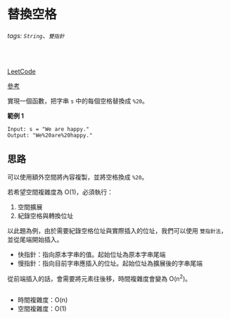 # 替換空格

###### tags: `String`、`雙指針`
<br>

[LeetCode](https://leetcode.cn/problems/ti-huan-kong-ge-lcof/)

[參考](https://github.com/youngyangyang04/leetcode-master/blob/master/problems/%E5%89%91%E6%8C%87Offer05.%E6%9B%BF%E6%8D%A2%E7%A9%BA%E6%A0%BC.md)

實現一個函數，把字串 `s` 中的每個空格替換成 `%20`。

**範例 1**
```
Input: s = "We are happy."
Output: "We%20are%20happy."
```

## 思路

可以使用額外空間將內容複製，並將空格換成 `%20`。

若希望空間複雜度為 O(1)，必須執行：
1. 空間擴展
2. 紀錄空格與轉換位址

以此題為例，由於需要紀錄空格位址與實際插入的位址，我們可以使用 `雙指針法`，並從尾端開始插入。
- 快指針：指向原本字串的值。起始位址為原本字串尾端
- 慢指針：指向目前字串應插入的位址。起始位址為擴展後的字串尾端

從前端插入的話，會需要將元素往後移，時間複雜度會變為 O(n<sup>2</sup>)。

```cpp

```

- 時間複雜度：O(n)
- 空間複雜度：O(1)


